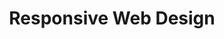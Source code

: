 ---
title: Responsive Web Design
summary: I aim to be as direct and straightforward as possible when working. My design process is structured in a way that I don’t waste your time by introducing unnecessary steps in the process.
---